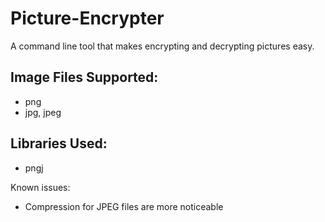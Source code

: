 # Picture-Encrypter
A command line tool that makes encrypting and decrypting pictures easy.

## Image Files Supported:
* png
* jpg, jpeg

## Libraries Used:
* pngj

Known issues:
* Compression for JPEG files are more noticeable 
